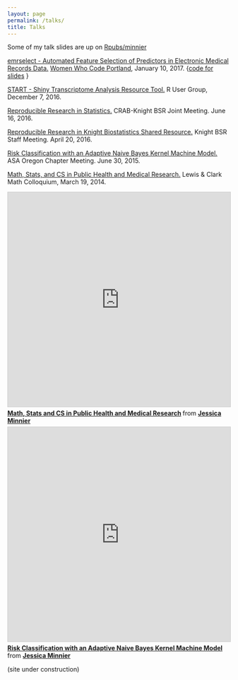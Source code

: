 ```yaml
---
layout: page
permalink: /talks/
title: Talks
---
```


Some of my talk slides are up on [Rpubs/minnier](https://rpubs.com/minnier/)



[emrselect - Automated Feature Selection of Predictors in Electronic Medical Records Data.](http://rpubs.com/minnier/wwc-emrselect) 
[Women Who Code Portland](https://www.meetup.com/Women-Who-Code-Portland/events/235867242/), January 10, 2017. {[code for slides](https://github.com/jminnier/pres-women-who-code-pdx-emrselect) <i class="fa fa-github-alt" aria-hidden="true"></i>}

[START - Shiny Transcriptome Analysis Resource Tool.](https://rpubs.com/minnier/rmeetup-start) R User Group, December 7, 2016.

[Reproducible Research in Statistics.](https://rpubs.com/minnier/repro-bsr-2016-06) CRAB-Knight BSR Joint Meeting. June 16, 2016.

[Reproducible Research in Knight Biostatistics Shared Resource.](https://rpubs.com/minnier/repro-bsr) Knight BSR Staff Meeting. April 20, 2016.

<i class="fa fa-slideshare" aria-hidden="true"></i> [Risk Classification with an Adaptive Naive Bayes Kernel Machine Model.](https://www.slideshare.net/JessicaMinnier/risk-classification-with-an-adaptive-naive-bayes-kernel-machine-model) ASA Oregon Chapter Meeting. June 30, 2015.

<i class="fa fa-slideshare" aria-hidden="true"></i> [Math, Stats, and CS in Public Health and Medical Research.](http://www.slideshare.net/JessicaMinnier/math-stats-and-cs-in-public-health-and-medical-research) Lewis & Clark Math Colloquium, March 19, 2014.

<iframe src="https://www.slideshare.net/slideshow/embed_code/key/dvqQ1HERQuL1CL" width="595" height="485" frameborder="0" marginwidth="0" marginheight="0" scrolling="no" style="border:1px solid #CCC; border-width:1px; margin-bottom:5px; max-width: 100%;" allowfullscreen> </iframe> <div style="margin-bottom:5px"> <strong> <a href="https://www.slideshare.net/JessicaMinnier/math-stats-and-cs-in-public-health-and-medical-research" title="Math, Stats and CS in Public Health and Medical Research" target="_blank">Math, Stats and CS in Public Health and Medical Research</a> </strong> from <strong><a target="_blank" href="//www.slideshare.net/JessicaMinnier">Jessica Minnier</a></strong> </div>

<iframe src="https://www.slideshare.net/slideshow/embed_code/key/oEFR7GVGX1F4Cp" width="595" height="485" frameborder="0" marginwidth="0" marginheight="0" scrolling="no" style="border:1px solid #CCC; border-width:1px; margin-bottom:5px; max-width: 100%;" allowfullscreen> </iframe> <div style="margin-bottom:5px"> <strong> <a href="https://www.slideshare.net/JessicaMinnier/risk-classification-with-an-adaptive-naive-bayes-kernel-machine-model" title="Risk Classification with an Adaptive Naive Bayes Kernel Machine Model" target="_blank">Risk Classification with an Adaptive Naive Bayes Kernel Machine Model</a> </strong> from <strong><a target="_blank" href="//www.slideshare.net/JessicaMinnier">Jessica Minnier</a></strong> </div>

(site under construction)